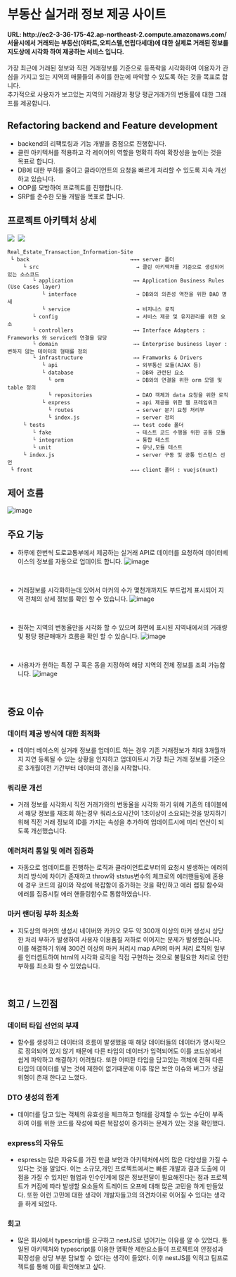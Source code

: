 # 부동산 실거래 정보 제공 사이트
<strong>
URL: http://ec2-3-36-175-42.ap-northeast-2.compute.amazonaws.com/
<br/>
서울시에서 거래되는 부동산(아파트,오피스텔,연립다세대)에 대한 실제로 거래된 정보를 지도상에 시각화 하여 제공하는 서비스 입니다.
</strong>
<br/>
<br/>
가장 최근에 거래된 정보와 직전 거래정보를 기준으로 등폭락을 시각화하여 이용자가 관심을 가지고 있는 지역의 매물들의 추이를 한눈에 파악할 수 있도록 하는 것을 목표로 합니다.<br/>
추가적으로 사용자가 보고있는 지역의 거래량과 평당 평균거래가의 변동률에 대한 그래프를 제공합니다.<br/>


## Refactoring backend and Feature development
- backend의 리팩토링과 기능 개발을 중점으로 진행합니다.<br/>
- 클린 아키텍처를 적용하고 각 레이어의 역할을 명확히 하여 확장성을 높이는 것을 목표로 합니다.<br/>
- DB에 대한 부하를 줄이고 클라이언트의 요청을 빠르게 처리할 수 있도록 지속 개선하고 있습니다.<br/>
- OOP를 모방하여 프로젝트를 진행합니다.<br/>
- SRP를 준수한 모듈 개발을 목표로 합니다.<br/>


## 프로젝트 아키텍처 상세
<p>
<img src="https://img.shields.io/badge/Express-%23404d59?style=flat-square&logo=Express&logoColor=white"/>&nbsp
<img src="https://img.shields.io/badge/Vue-%2335495e.svg?style=flat-square&logo=vuedotjs&logoColor=%234FC08D"/>&nbsp
</p>

```
Real_Estate_Transaction_Information-Site
 └ back                                →→→ server 폴더
     └ src                               → 클린 아키텍처를 기준으로 생성되어 있는 소스코드
        └ application                   →→ Application Business Rules (Use Cases layer)
           └ interface                   → DB와의 의존성 역전을 위한 DAO 명세
           └ service                     → 비지니스 로직
        └ config                         → 서비스 제공 및 유지관리를 위한 요소
        └ controllers                   →→ Interface Adapters : Frameworks 와 service의 연결을 담당
        └ domain                        →→ Enterprise business layer : 변하지 않는 데이터의 형태를 정의
        └ infrastructure                →→ Framworks & Drivers
           └ api                         → 외부통신 모듈(AJAX 등)
           └ database                    → DB와 관련된 요소
             └ orm                       → DB와의 연결을 위한 orm 모델 및 table 정의
             └ repositories              → DAO 객체과 data 요청을 위한 로직
           └ express                     → api 제공을 위한 웹 프레임워크
             └ routes                    → server 분기 요청 처리부
             └ index.js                  → server 정의
     └ tests                            →→ test code 폴더
        └ fake                           → 테스트 코드 수행을 위한 공통 모듈 
        └ integration                    → 통합 테스트
        └ unit                           → 유닛,모듈 테스트
     └ index.js                          → server 구동 및 공통 인스턴스 선언
 └ front                               →→→ client 폴더 : vuejs(nuxt)

```


## 제어 흐름
![image](https://user-images.githubusercontent.com/87050915/181430219-c1cd6c87-cadd-406b-a48a-6c265df82b36.png)


## 주요 기능
- 하루에 한번씩 도로교통부에서 제공하는 실거래 API로 데이터를 요청하여 데이터베이스의 정보를 자동으로 업데이트 합니다.
![image](https://user-images.githubusercontent.com/87050915/181425944-b1d79194-f544-46e3-a9c4-e39b990808ed.png)

<br/>

- 거래정보를 시각화하는데 있어서 마커의 수가 몇천개까지도 부드럽게 표시되어 지역 전체의 상세 정보를 확인 할 수 있습니다.
![image](https://user-images.githubusercontent.com/87050915/181424567-0261a3b6-478a-47a7-bbf7-f50c0ee9c089.png)

<br/>

- 원하는 지역의 변동율만을 시각화 할 수 있으며 화면에 표시된 지역내에서의 거래량 및 평당 평균매매가 흐름을 확인 할 수 있습니다.
![image](https://user-images.githubusercontent.com/87050915/181424971-100322b3-0646-4c80-b77e-f0b723c56369.png)

<br/>

- 사용자가 원하는 특정 구 혹은 동을 지정하여 해당 지역의 전체 정보를 조회 가능합니다.
![image](https://user-images.githubusercontent.com/87050915/181425376-5e7b2369-4112-409b-96dd-02b6b6722e4b.png)

<br/>


## 중요 이슈

### 데이터 제공 방식에 대한 최적화
- 데이터 베이스의 실거래 정보를 업데이트 하는 경우 기존 거래정보가 최대 3개월까지 지연 등록될 수 있는 상황을 인지하고 업데이트시 가장 최근 거래 정보를 기준으로 3개월이전 기간부터 데이터의 갱신을 시작합니다.

### 쿼리문 개선
- 거래 정보를 시각화시 직전 거래가와의 변동율을 시각화 하기 위해 기존의 테이블에서 해당 정보를 재조회 하는경우 쿼리소요시간이 1초이상이 소요되는것을 방지하기 위해 직전 거래 정보의 ID를 가지는 속성을 추가하여 업데이트시에 미리 연산이 되도록 개선했습니다.

### 에러처리 통일 및 에러 집중화
- 자동으로 업데이트를 진행하는 로직과 클라이언트로부터의 요청시 발생하는 에러의 처리 방식에 차이가 존재하고 throw와 ststus변수의 체크로의 에러핸들링에 혼용에 경우 코드의 길이와 작성에 복잡함이 증가하는 것을 확인하고 에러 랩핑 함수와 에러를 집중시킬 에러 핸들링함수로 통합하였습니다.

### 마커 랜더링 부하 최소화 
- 지도상의 마커의 생성시 네이버와 카카오 모두 약 300개 이상의 마커 생성시 상당한 처리 부하가 발생하여 사용자 이용품질 저하로 이어지는 문제가 발생했습니다. 이를 해결하기 위해 300건 이상의 마커 처리시 map API의 마커 처리 로직의 일부를 인터셉트하여 html의 시각화 로직을 직접 구현하는 것으로 불필요한 처리로 인한 부하를 최소화 할 수 있었습니다.

<br/>

## 회고 / 느낀점
### 데이터 타입 선언의 부재
- 함수를 생성하고 데이터의 흐름이 발생했을 때 해당 데이터들의 데이터가 명시적으로 정의되어 있지 않기 때문에 다른 타입의 데이터가 입력되어도 이를 코드상에서 쉽게 파악하고 해결하기 어려웠다. 또한 어떠한 타입을 담고있는 객체에 전혀 다른 타입의 데이터를 넣는 것에 제한이 없기때문에 이후 많은 보안 이슈와 버그가 생길 위험이 존재 한다고 느꼈다.

### DTO 생성의 한계
- 데이터를 담고 있는 객체의 유효성을 체크하고 형태를 강제할 수 있는 수단이 부족하여 이를 위한 코드를 작성에 따른 복잡성이 증가하는 문제가 있는 것을 확인했다. 

### express의 자유도
- espress는 많은 자유도를 가진 만큼 보안과 아키텍처에서의 많은 다양성을 가질 수 있다는 것을 알았다. 이는 소규모,개인 프로젝트에서는 빠른 개발과 결과 도출에 이점을 가질 수 있지만 협업과 인수인계에 많은 정보전달이 필요해진다는 점과 프로젝트가 커짐에 따라 발생할 요소들의 트레이드 오프에 대해 많은 고민을 하게 만들었다. 또한 이런 고민에 대한 생각이 개발자들고의 의견차이로 이어질 수 있다는 생각을 하게 되었다.

### 회고
- 많은 회사에서 typescript를 요구하고 nestJS로 넘어가는 이유를 알 수 있었다. 통일된 아키텍처와 typescript를 이용한 명확한 제한요소들이 프로젝트의 안정성과 확장성을 상당 부분 담보할 수 있다는 생각이 들었다. 이후 nestJS를 익히고 팀프로젝트를 통해 이를 확인해보고 싶다.
